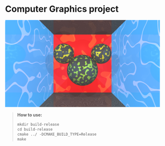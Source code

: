 # Computer Graphics project
![project img](project.png)
> **How to use:** 
> ```
> mkdir build-release
> cd build-release
> cmake ../ -DCMAKE_BUILD_TYPE=Release
> make
> ```
